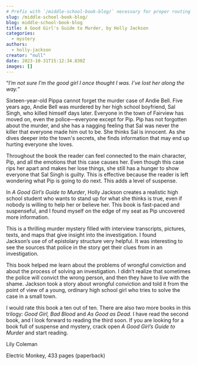 ```yaml
---
# Prefix with `/middle-school-book-blog/` necessary for proper routing
slug: /middle-school-book-blog/
blog: middle-school-book-blog
title: A Good Girl's Guide to Murder, by Holly Jackson
categories:
  - mystery
authors:
  - holly-jackson
creator: "null"
date: 2023-10-31T15:12:34.830Z
images: []
---
```

“*I’m not sure I’m the good girl I once thought I was. I’ve lost her along the way.*”

Sixteen-year-old Pippa cannot forget the murder case of Andie Bell. Five years ago, Andie Bell was murdered by her high school boyfriend, Sal Singh, who killed himself days later. Everyone in the town of Fairview has moved on, even the police—everyone except for Pip. Pip has not forgotten about the murder, and she has a nagging feeling that Sal was never the killer that everyone made him out to be. She thinks Sal is innocent. As she dives deeper into the town's secrets, she finds information that may end up hurting everyone she loves. 

Throughout the book the reader can feel connected to the main character, Pip, and all the emotions that this case causes her. Even though this case rips her apart and makes her lose things, she still has a hunger to show everyone that Sal Singh is guilty. This is effective because the reader is left wondering what Pip is going to do next. This adds a level of suspense.  

In *A Good Girl’s Guide to Murder*, Holly Jackson creates a realistic high school student who wants to stand up for what she thinks is true, even if nobody is willing to help her or believe her. This book is fast-paced and suspenseful, and I found myself on the edge of my seat as Pip uncovered more information. 

This is a thrilling murder mystery filled with interview transcripts, pictures, texts, and maps that give insight into the investigation. I found Jackson’s use of of epistolary structure very helpful. It was interesting to see the sources that police in the story get their clues from in an investigation.

This book helped me learn about the problems of wrongful conviction and about the process of solving an investigation. I didn’t realize that sometimes the police will convict the wrong person, and then they have to live with the shame. Jackson took a story about wrongful conviction and told it from the point of view of a young, ordinary high school girl who tries to solve the case in a small town.  

I would rate this book a ten out of ten. There are also two more books in this trilogy: *Good Girl, Bad Blood* and *As Good as Dead*. I have read the second book, and I look forward to reading the third soon. If you are looking for a book full of suspense and mystery, crack open *A Good Girl’s Guide to Murder* and start reading.

L﻿ily Coleman

Electric Monkey, 433 pages (paperback)